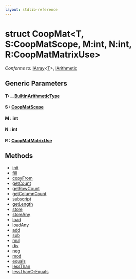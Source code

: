 ```yaml
---
layout: stdlib-reference
---
```


# struct CoopMat\<T, S:CoopMatScope, M:int, N:int, R:CoopMatMatrixUse\>

*Conforms to:* [IArray](../../interfaces/iarray-01/index)\<[T](../../interfaces/iarray-01/index#typeparam-T)\>, [IArithmetic](../../interfaces/iarithmetic-01/index)

## Generic Parameters

####  <a id="typeparam-T"></a>T: [\_\_BuiltinArithmeticType](../../interfaces/0_builtinarithmetictype-029j/index)
####  <a id="decl-S"></a>S  : [CoopMatScope](../coopmatscope-047/index)
####  <a id="decl-M"></a>M  : int
####  <a id="decl-N"></a>N  : int
####  <a id="decl-R"></a>R  : [CoopMatMatrixUse](../coopmatmatrixuse-047d/index)

## Methods

* [init](init)
* [fill](fill)
* [copyFrom](copyfrom-4)
* [getCount](getcount-3)
* [getRowCount](getrowcount-36)
* [getColumnCount](getcolumncount-39)
* [subscript](subscript)
* [getLength](getlength-3)
* [store](store)
* [storeAny](storeany-5)
* [load](load)
* [loadAny](loadany-4)
* [add](add)
* [sub](sub)
* [mul](mul)
* [div](div)
* [neg](neg)
* [mod](mod)
* [equals](equals)
* [lessThan](lessthan-4)
* [lessThanOrEquals](lessthanorequals-48a)


<!-- RTD-TOC-START
```{toctree}
:titlesonly:
:hidden:

add <add>
copyFrom <copyfrom-4>
div <div>
equals <equals>
fill <fill>
getColumnCount <getcolumncount-39>
getCount <getcount-3>
getLength <getlength-3>
getRowCount <getrowcount-36>
init <init>
lessThan <lessthan-4>
lessThanOrEquals <lessthanorequals-48a>
load <load>
loadAny <loadany-4>
mod <mod>
mul <mul>
neg <neg>
store <store>
storeAny <storeany-5>
sub <sub>
subscript <subscript>
```
RTD-TOC-END -->
